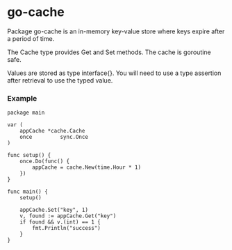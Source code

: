 # go-cache

Package go-cache is an in-memory key-value store where keys expire after a period
of time.

The Cache type provides Get and Set methods. The cache is goroutine safe.

Values are stored as type interface{}. You will need to use a type assertion
after retrieval to use the typed value.


### Example

```
package main

var (
	appCache *cache.Cache
	once         sync.Once
)

func setup() {
	once.Do(func() {
		appCache = cache.New(time.Hour * 1)
	})
}

func main() {
    setup()
    
    appCache.Set("key", 1)
    v, found := appCache.Get("key")
    if found && v.(int) == 1 {
        fmt.Println("success")
    }
}
```
